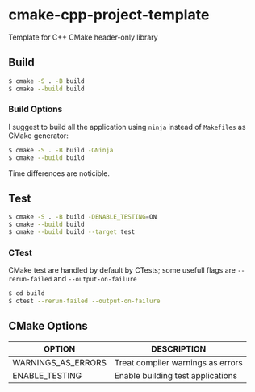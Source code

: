 # cmake-cpp-project-template
Template for C++ CMake header-only library

## Build
```bash
$ cmake -S . -B build
$ cmake --build build
```

### Build Options
I suggest to build all the application using `ninja` instead of `Makefiles` as CMake generator:
```bash
$ cmake -S . -B build -GNinja
$ cmake --build build
```

Time differences are noticible.

## Test
```bash
$ cmake -S . -B build -DENABLE_TESTING=ON
$ cmake --build build
$ cmake --build build --target test
```

### CTest
CMake test are handled by default by CTests; some usefull flags are `--rerun-failed` and `--output-on-failure`
```bash
$ cd build
$ ctest --rerun-failed --output-on-failure
```

## CMake Options
| OPTION                        | DESCRIPTION                                       |
|-------------------------------|---------------------------------------------------|
| WARNINGS_AS_ERRORS            | Treat compiler warnings as errors                 |
| ENABLE_TESTING                | Enable building test applications                 |
